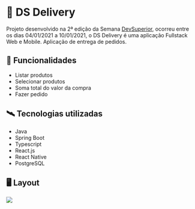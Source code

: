 # 🛵 DS Delivery

Projeto desenvolvido na 2ª edição da Semana [DevSuperior](https://devsuperior.com.br/), ocorreu entre os dias 04/01/2021 a 10/01/2021, o DS Delivery é uma aplicação Fullstack Web e Mobile. Aplicação de entrega de pedidos.

## 🔩 Funcionalidades

- Listar produtos
- Selecionar produtos
- Soma total do valor da compra
- Fazer pedido

## 🛰 Tecnologias utilizadas

- Java
- Spring Boot
- Typescript
- React.js
- React Native
- PostgreSQL

## 🖥 Layout

![](/public/DS-Delivery.gif)
